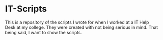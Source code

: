 # IT-Scripts
This is a repository of the scripts I wrote for when I worked at a IT Help Desk at my college. They were created with not being serious in mind. That being said, I want to show the scripts. 
